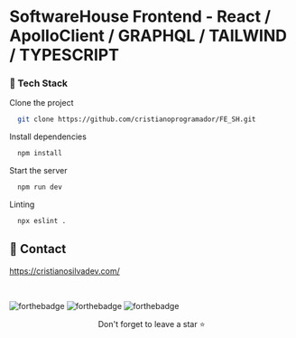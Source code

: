 # SoftwareHouse Frontend - React / ApolloClient / GRAPHQL / TAILWIND / TYPESCRIPT

### :space_invader: Tech Stack

Clone the project

```bash
  git clone https://github.com/cristianoprogramador/FE_SH.git
```

Install dependencies

```bash
  npm install
```

Start the server

```bash
  npm run dev
```

Linting

```bash
  npx eslint .
```

## :handshake: Contact

https://cristianosilvadev.com/

<br />

![forthebadge](https://forthebadge.com/images/badges/built-with-love.svg)
![forthebadge](https://forthebadge.com/images/badges/for-you.svg)
![forthebadge](https://forthebadge.com/images/badges/powered-by-coffee.svg)
<br />

<div align="center">Don't forget to leave a star ⭐️</div>

